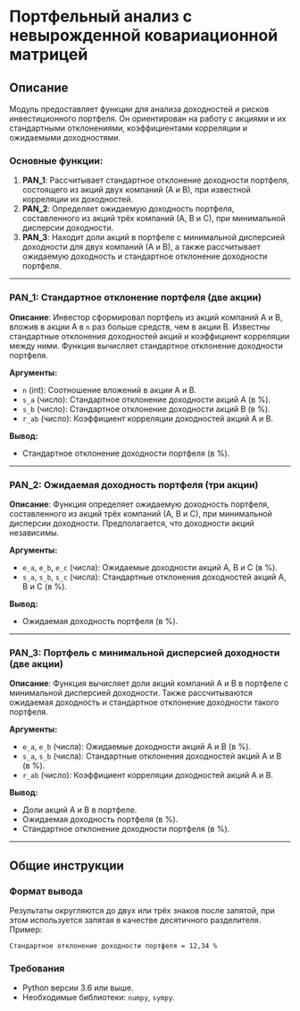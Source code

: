 # Портфельный анализ с невырожденной ковариационной матрицей

## Описание

Модуль предоставляет функции для анализа доходностей и рисков инвестиционного портфеля. Он ориентирован на работу с акциями и их стандартными отклонениями, коэффициентами корреляции и ожидаемыми доходностями.

### Основные функции:

1. **PAN\_1**: Рассчитывает стандартное отклонение доходности портфеля, состоящего из акций двух компаний (А и В), при известной корреляции их доходностей.
2. **PAN\_2**: Определяет ожидаемую доходность портфеля, составленного из акций трёх компаний (А, В и С), при минимальной дисперсии доходности.
3. **PAN\_3**: Находит доли акций в портфеле с минимальной дисперсией доходности для двух компаний (А и В), а также рассчитывает ожидаемую доходность и стандартное отклонение доходности портфеля.

---

### PAN\_1: Стандартное отклонение портфеля (две акции)

**Описание**:
Инвестор сформировал портфель из акций компаний А и В, вложив в акции А в `n` раз больше средств, чем в акции В. Известны стандартные отклонения доходностей акций и коэффициент корреляции между ними. Функция вычисляет стандартное отклонение доходности портфеля.

**Аргументы:**

- `n` (int): Соотношение вложений в акции А и В.
- `s_a` (число): Стандартное отклонение доходности акций А (в %).
- `s_b` (число): Стандартное отклонение доходности акций В (в %).
- `r_ab` (число): Коэффициент корреляции доходностей акций А и В.

**Вывод:**

- Стандартное отклонение доходности портфеля (в %).

---

### PAN\_2: Ожидаемая доходность портфеля (три акции)

**Описание**:
Функция определяет ожидаемую доходность портфеля, составленного из акций трёх компаний (А, В и С), при минимальной дисперсии доходности. Предполагается, что доходности акций независимы.

**Аргументы:**

- `e_a`, `e_b`, `e_c` (числа): Ожидаемые доходности акций А, В и С (в %).
- `s_a`, `s_b`, `s_c` (числа): Стандартные отклонения доходностей акций А, В и С (в %).

**Вывод:**

- Ожидаемая доходность портфеля (в %).

---

### PAN\_3: Портфель с минимальной дисперсией доходности (две акции)

**Описание**:
Функция вычисляет доли акций компаний А и В в портфеле с минимальной дисперсией доходности. Также рассчитываются ожидаемая доходность и стандартное отклонение доходности такого портфеля.

**Аргументы:**

- `e_a`, `e_b` (числа): Ожидаемые доходности акций А и В (в %).
- `s_a`, `s_b` (числа): Стандартные отклонения доходностей акций А и В (в %).
- `r_ab` (число): Коэффициент корреляции доходностей акций А и В.

**Вывод:**

- Доли акций А и В в портфеле.
- Ожидаемая доходность портфеля (в %).
- Стандартное отклонение доходности портфеля (в %).

---

## Общие инструкции

### Формат вывода

Результаты округляются до двух или трёх знаков после запятой, при этом используется запятая в качестве десятичного разделителя. Пример:

```
Стандартное отклонение доходности портфеля = 12,34 %
```

### Требования

- Python версии 3.6 или выше.
- Необходимые библиотеки: `numpy`, `sympy`.
